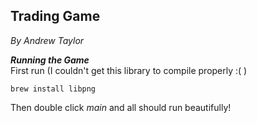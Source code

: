 ## Trading Game
*By Andrew Taylor*

***Running the Game***    
First run (I couldn't get this library to compile properly :( )

    brew install libpng

Then double click *main* and all should run beautifully!